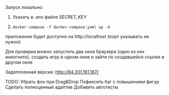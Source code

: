 Запуск локально:

1. Указать в .env файле SECRET_KEY

2. `docker compose -f docker-compose.yaml up -d`

приложение будет доступно на http://localhost (порт указывать не нужно)

Для проверки можно запустить два окна браузера (одно из них инкогнито), создать игру в одном окне и зайти по создавшейся ссылке в другом окне

Задеплоенная версия: http://84.201.161.167/

TODO:
Убрать фон при Drag&Drop
Пофиксить баг с повышением фигур
Сделать полноценный адаптив
Добавить автотесты
